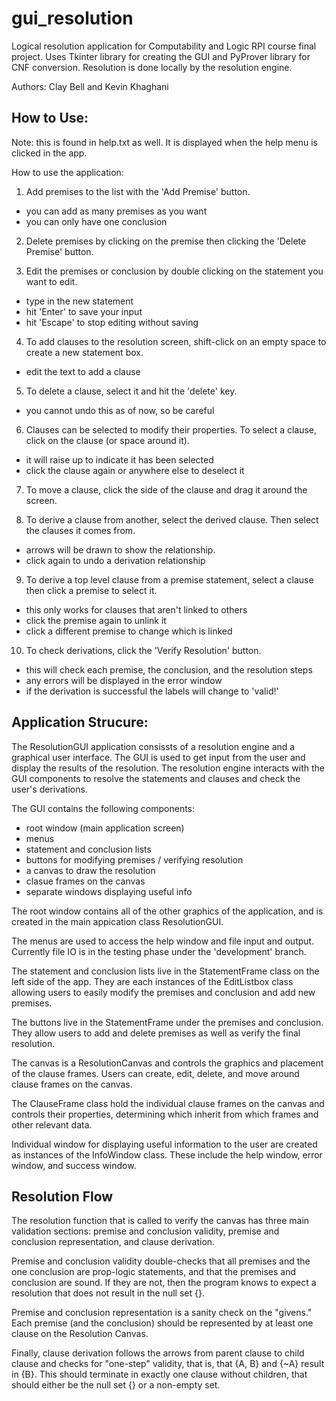 # gui_resolution
Logical resolution application for Computability and Logic RPI course final project. Uses Tkinter library for creating the GUI and PyProver library for CNF conversion. Resolution is done locally by the resolution engine.

Authors: Clay Bell and Kevin Khaghani

## How to Use:
Note: this is found in help.txt as well. It is displayed when the help menu is clicked in the app.

How to use the application:

1. Add premises to the list with the 'Add Premise' button.
  -  you can add as many premises as you want
  -  you can only have one conclusion 

2. Delete premises by clicking on the premise then clicking the 'Delete Premise' button.

3. Edit the premises or conclusion by double clicking on the statement you want to edit.
  -  type in the new statement
  -  hit 'Enter' to save your input
  -  hit 'Escape' to stop editing without saving

4. To add clauses to the resolution screen, shift-click on an empty space to create a new statement box. 
  -  edit the text to add a clause

5. To delete a clause, select it and hit the 'delete' key.
  -  you cannot undo this as of now, so be careful

6. Clauses can be selected to modify their properties. To select a clause, click on the clause (or space around it). 
  -  it will raise up to indicate it has been selected
  -  click the clause again or anywhere else to deselect it

7. To move a clause, click the side of the clause and drag it around the screen.

8. To derive a clause from another, select the derived clause. Then select the clauses it comes from.
  -  arrows will be drawn to show the relationship.
  -  click again to undo a derivation relationship

9. To derive a top level clause from a premise statement, select a clause then click a premise to select it.
  -  this only works for clauses that aren't linked to others
  -  click the premise again to unlink it 
  -  click a different premise to change which is linked

10. To check derivations, click the 'Verify Resolution' button.
  -  this will check each premise, the conclusion, and the resolution steps
  -  any errors will be displayed in the error window
  -  if the derivation is successful the labels will change to 'valid!'

## Application Strucure:
The ResolutionGUI application consissts of a resolution engine and a graphical user interface. The GUI is used to get input from the user and display the results of the resolution. The resolution engine interacts with the GUI components to resolve the statements and clauses and check the user's derivations.

The GUI contains the following components:
 - root window (main application screen)
 - menus
 - statement and conclusion lists
 - buttons for modifying premises / verifying resolution
 - a canvas to draw the resolution
 - clasue frames on the canvas
 - separate windows displaying useful info

The root window contains all of the other graphics of the application, and is created in the main appication class ResolutionGUI.

The menus are used to access the help window and file input and output. Currently file IO is in the testing phase under the 'development' branch.

The statement and conclusion lists live in the StatementFrame class on the left side of the app. They are each instances of the EditListbox class allowing users to easily modify the premises and conclusion and add new premises.

The buttons live in the StatementFrame under the premises and conclusion. They allow users to add and delete premises as well as verify the final resolution.

The canvas is a ResolutionCanvas and controls the graphics and placement of the clause frames. Users can create, edit, delete, and move around clause frames on the canvas.

The ClauseFrame class hold the individual clause frames on the canvas and controls their properties, determining which inherit from which frames and other relevant data.

Individual window for displaying useful information to the user are created as instances of the InfoWindow class. These include the help window, error window, and success window.

## Resolution Flow
The resolution function that is called to verify the canvas has three main validation sections: premise and conclusion validity, premise and conclusion representation, and clause derivation.

Premise and conclusion validity double-checks that all premises and the one conclusion are prop-logic statements, and that the premises and conclusion are sound. If they are not, then the program knows to expect a resolution that does not result in the null set {}.

Premise and conclusion representation is a sanity check on the "givens." Each premise (and the conclusion) should be represented by at least one clause on the Resolution Canvas.

Finally, clause derivation follows the arrows from parent clause to child clause and checks for "one-step" validity, that is, that {A, B} and {~A} result in {B}. This should terminate in exactly one clause without children, that should either be the null set {} or a non-empty set.

